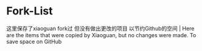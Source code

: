 # Fork-List
这里保存了xiaoguan fork过 但没有做出更改的项目 以节约Github的空间 | Here are the items that were copied by Xiaoguan, but no changes were made. To save space on GitHub
